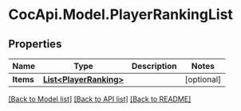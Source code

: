 # CocApi.Model.PlayerRankingList

## Properties

Name | Type | Description | Notes
------------ | ------------- | ------------- | -------------
**Items** | [**List&lt;PlayerRanking&gt;**](PlayerRanking.md) |  | [optional] 

[[Back to Model list]](../README.md#documentation-for-models) [[Back to API list]](../README.md#documentation-for-api-endpoints) [[Back to README]](../README.md)


